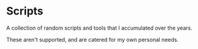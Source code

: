 Scripts
=======

A collection of random scripts and tools that I accumulated over the years.

These aren't supported, and are catered for my own personal needs.
